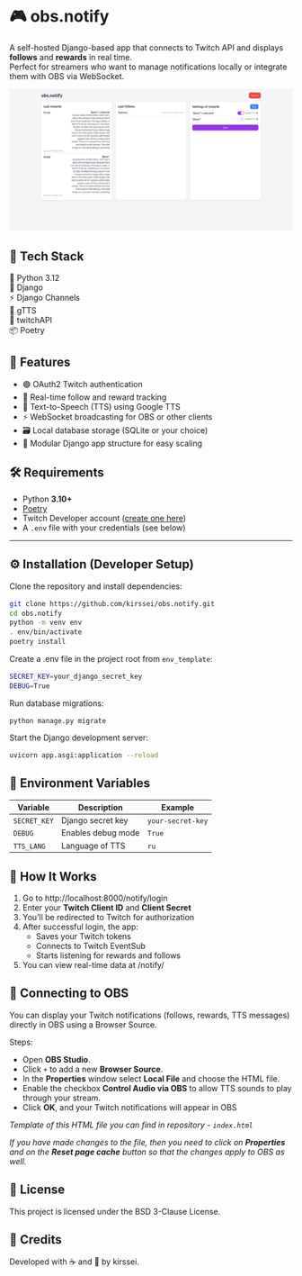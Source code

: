 # 🎮 obs.notify

A self-hosted Django-based app that connects to Twitch API and displays **follows** and **rewards** in real time.  
Perfect for streamers who want to manage notifications locally or integrate them with OBS via WebSocket.

![Dashboard screenshot](assets/obs_notify.png)

## 🧱 Tech Stack
🐍 Python 3.12  
🎯 Django  
⚡ Django Channels  
💬 gTTS  
🔗 twitchAPI  
📦 Poetry

## 🚀 Features

- 🟣 OAuth2 Twitch authentication  
- 🔔 Real-time follow and reward tracking  
- 💬 Text-to-Speech (TTS) using Google TTS  
- ⚡ WebSocket broadcasting for OBS or other clients  
- 🗃️ Local database storage (SQLite or your choice)  
- 🧩 Modular Django app structure for easy scaling  
  
## 🛠️ Requirements

- Python **3.10+**  
- [Poetry](https://python-poetry.org/)  
- Twitch Developer account ([create one here](https://dev.twitch.tv/console))  
- A `.env` file with your credentials (see below)  

---

## ⚙️ Installation (Developer Setup)

Clone the repository and install dependencies:

```bash
git clone https://github.com/kirssei/obs.notify.git
cd obs.notify
python -m venv env
. env/bin/activate
poetry install
```

Create a .env file in the project root from `env_template`:
```bash
SECRET_KEY=your_django_secret_key
DEBUG=True
```

Run database migrations:
```
python manage.py migrate
```

Start the Django development server:
```bash
uvicorn app.asgi:application --reload
```

## 🔐 Environment Variables
| Variable              | Description         | Example                                        |
| --------------------- | ------------------- | ---------------------------------------------- |
| `SECRET_KEY`          | Django secret key   | `your-secret-key`                              |
| `DEBUG`               | Enables debug mode  | `True`                                         |
| `TTS_LANG`            | Language of TTS     | `ru`                                           |


## 🧠 How It Works

1. Go to http://localhost:8000/notify/login  
2. Enter your **Twitch Client ID** and **Client Secret**  
3. You’ll be redirected to Twitch for authorization  
4. After successful login, the app:  
    - Saves your Twitch tokens  
    - Connects to Twitch EventSub  
    - Starts listening for rewards and follows
5. You can view real-time data at /notify/

## 🎥 Connecting to OBS
You can display your Twitch notifications (follows, rewards, TTS messages) directly in OBS using a Browser Source.

Steps:  
- Open **OBS Studio**.
- Click `+` to add a new **Browser Source**.
- In the **Properties** window select **Local File** and choose the HTML file.
- Enable the checkbox **Control Audio via OBS** to allow TTS sounds to play through your stream.
- Click **OK**, and your Twitch notifications will appear in OBS

*Template of this HTML file you can find in repository - `index.html`*

*If you have made changes to the file, then you need to click on **Properties** and on the **Reset page cache** button so that the changes apply to OBS as well.*


## 📜 License

This project is licensed under the BSD 3-Clause License.

## 💖 Credits

Developed with ☕ and 🧠 by kirssei.
